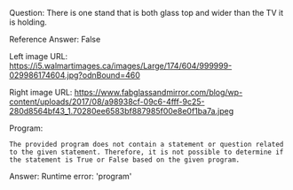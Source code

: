 Question: There is one stand that is both glass top and wider than the TV it is holding.

Reference Answer: False

Left image URL: https://i5.walmartimages.ca/images/Large/174/604/999999-029986174604.jpg?odnBound=460

Right image URL: https://www.fabglassandmirror.com/blog/wp-content/uploads/2017/08/a98938cf-09c6-4fff-9c25-280d8564bf43_1.70280ee6583bf887985f00e8e0f1ba7a.jpeg

Program:

```
The provided program does not contain a statement or question related to the given statement. Therefore, it is not possible to determine if the statement is True or False based on the given program.
```
Answer: Runtime error: 'program'

